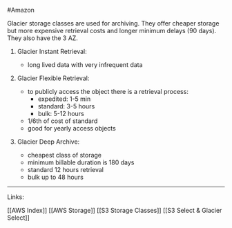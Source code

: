 #Amazon 

Glacier storage classes are used for archiving. They offer cheaper storage but more expensive retrieval costs and longer minimum delays (90 days). They also have the 3 AZ. 

1. Glacier Instant Retrieval:

	- long lived data with very infrequent data

2. Glacier Flexible Retrieval:

	 - to publicly access the object there is a retrieval process:
		 - expedited: 1-5 min
		 - standard: 3-5 hours
		 - bulk: 5-12 hours
	 - 1/6th of cost of standard
	 - good for yearly access objects 

3. Glacier Deep Archive: 
	 - cheapest class of storage
	 - minimum billable duration is 180 days 
	 - standard 12 hours retrieval
	 - bulk up to 48 hours




---
Links:

[[AWS Index]]
[[AWS Storage]]
[[S3 Storage Classes]]
[[S3 Select & Glacier Select]]